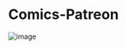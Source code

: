 ﻿# Comics-Patreon
 ![image](https://user-images.githubusercontent.com/53433983/229296011-ab8179b9-9004-4da8-a29a-7a006ede7ee3.png)

